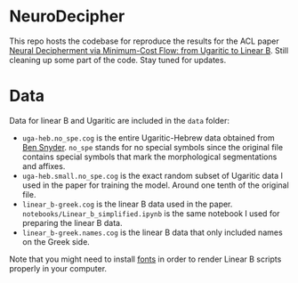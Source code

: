 # NeuroDecipher

This repo hosts the codebase for reproduce the results for the ACL paper [Neural Decipherment via Minimum-Cost Flow: from Ugaritic to Linear B](http://people.csail.mit.edu/j_luo/assets/publications/NeuroDecipher.pdf). Still cleaning up some part of the code. Stay tuned for updates.

# Data
Data for linear B and Ugaritic are included in the `data` folder:
* `uga-heb.no_spe.cog` is the entire Ugaritic-Hebrew data obtained from [Ben Snyder](http://people.csail.mit.edu/bsnyder/papers/bsnyder_acl2010.pdf). `no_spe` stands for no special symbols since the original file contains special symbols that mark the morphological segmentations and affixes.
* `uga-heb.small.no_spe.cog` is the exact random subset of Ugaritic data I used in the paper for training the model. Around one tenth of the original file.
* `linear_b-greek.cog` is the linear B data used in the paper. `notebooks/Linear_b_simplified.ipynb` is the same notebook I used for preparing the linear B data.
* `linear_b-greek.names.cog` is the linear B data that only included names on the Greek side.

Note that you might need to install [fonts](https://www.google.com/get/noto/#sans-linb) in order to render Linear B scripts properly in your computer.

